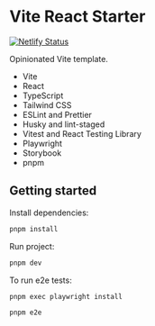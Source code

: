# Vite React Starter

[![Netlify Status](https://api.netlify.com/api/v1/badges/558554c3-01c7-4fdf-89be-768eb568d2cf/deploy-status)](https://app.netlify.com/sites/vite-rs/deploys)

Opinionated Vite template.

- Vite
- React
- TypeScript
- Tailwind CSS
- ESLint and Prettier
- Husky and lint-staged
- Vitest and React Testing Library
- Playwright
- Storybook
- pnpm

## Getting started

Install dependencies:

```bash
pnpm install
```

Run project:

```bash
pnpm dev
```

To run e2e tests:

```bash
pnpm exec playwright install
```

```bash
pnpm e2e
```
